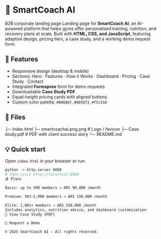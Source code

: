 # 🧠 SmartCoach AI
B2B corporate landing page 
Landing page for **SmartCoach AI**, an AI-powered platform that helps gyms offer personalized training, nutrition, and recovery plans at scale. Built with **HTML, CSS, and JavaScript**, featuring adaptive design, pricing tiers, a case study, and a working demo request form.
## 🚀 Features
- Responsive design (desktop & mobile)
- Sections: Hero · Features · How it Works · Dashboard · Pricing · Case Study · Contact
- Integrated **Formspree** form for demo requests
- Downloadable **Case Study PDF**
- Equal-height pricing cards with aligned buttons
- Custom color palette: `#006887`, `#005873`, `#f5c518`
## 🧩 Files
├─ index.html
├─ smartcoachai.png.png # Logo / favicon
├─ Case study.pdf # PDF with client success story
└─ README.md
## 💡 Quick start
Open `index.html` in your browser or run:
```bash
python -m http.server 8080
# then visit http://localhost:8080
💰 Plans

Basic: up to 500 members → ARS 90,000 /month

Premium: 501–1,000 members → ARS 150,000 /month

Elite: 1,001+ members → ARS 250,000 /month
Includes analytics, nutrition advice, and dashboard customization.
📄 View Case Study (PDF)

📩 Request a Demo

© 2025 SmartCoach AI — All rights reserved.
